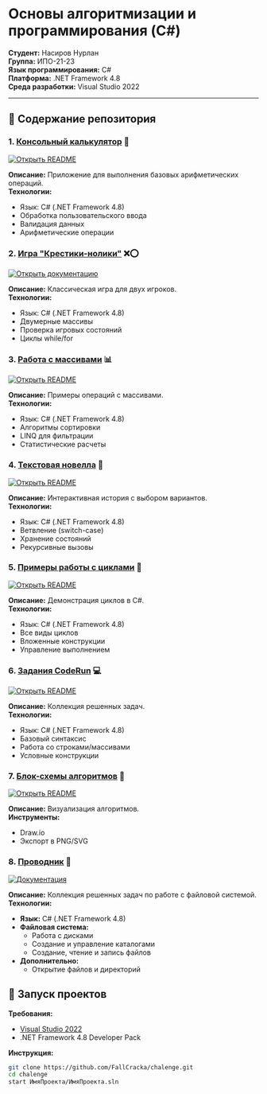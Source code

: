 # Основы алгоритмизации и программирования (C#)

**Студент:** Насиров Нурлан  
**Группа:** ИПО-21-23  
**Язык программирования:** C#  
**Платформа:** .NET Framework 4.8  
**Среда разработки:** Visual Studio 2022  

---

## 📌 Содержание репозитория

### 1. [Консольный калькулятор](calculat-main/README.md) 🧮
[![Открыть README](https://img.shields.io/badge/Документация-Калькулятор-blue)](https://github.com/FallCracka/chalenge/tree/main/calculat-main)

**Описание:** Приложение для выполнения базовых арифметических операций.  
**Технологии:**
- Язык: C# (.NET Framework 4.8)
- Обработка пользовательского ввода
- Валидация данных
- Арифметические операции

### 2. [Игра "Крестики-нолики"](крестики%20нолики/README.md) ❌⭕
[![Открыть документацию](https://img.shields.io/badge/📖_Документация-Крестики--нолики-8A2BE2)]()

**Описание:** Классическая игра для двух игроков.  
**Технологии:**
- Язык: C# (.NET Framework 4.8)
- Двумерные массивы
- Проверка игровых состояний
- Циклы while/for

### 3. [Работа с массивами](массивы/README.md) 📊
[![Открыть README](https://img.shields.io/badge/Документация-Массивы-orange)](https://github.com/FallCracka/chalenge/tree/main/%D0%BC%D0%B0%D1%81%D1%81%D0%B8%D0%B2%D1%8B)

**Описание:** Примеры операций с массивами.  
**Технологии:**
- Язык: C# (.NET Framework 4.8)
- Алгоритмы сортировки
- LINQ для фильтрации
- Статистические расчеты

### 4. [Текстовая новелла](циклы/новелла/README.md) 📖
[![Открыть README](https://img.shields.io/badge/Документация-Новелла-purple)](https://github.com/FallCracka/chalenge/tree/main/%D1%86%D0%B8%D0%BA%D0%BB%D1%8B/%D0%BD%D0%BE%D0%B2%D0%B5%D0%BB%D0%BB%D0%B0)

**Описание:** Интерактивная история с выбором вариантов.  
**Технологии:**
- Язык: C# (.NET Framework 4.8)
- Ветвление (switch-case)
- Хранение состояний
- Рекурсивные вызовы

### 5. [Примеры работы с циклами](циклы/README.md) 🔁
[![Открыть README](https://img.shields.io/badge/Документация-Циклы-yellow)](https://github.com/FallCracka/chalenge/tree/main/%D1%86%D0%B8%D0%BA%D0%BB%D1%8B)

**Описание:** Демонстрация циклов в C#.  
**Технологии:**
- Язык: C# (.NET Framework 4.8)
- Все виды циклов
- Вложенные конструкции
- Управление выполнением

### 6. [Задания CodeRun](code-pen/README.md) 💻
[![Открыть README](https://img.shields.io/badge/Документация-CodeRun-run)](https://github.com/FallCracka/chalenge/tree/main/code-run)

**Описание:** Коллекция решенных задач.  
**Технологии:**
- Язык: C# (.NET Framework 4.8)
- Базовый синтаксис
- Работа со строками/массивами
- Условные конструкции

### 7. [Блок-схемы алгоритмов](блок-схемы/README.md) 📝
[![Открыть README](https://img.shields.io/badge/Документация-Блок--схемы-lightgrey)](https://github.com/FallCracka/chalenge/tree/main/%D0%B1%D0%BB%D0%BE%D0%BA-%D1%81%D1%85%D0%B5%D0%BC%D1%8B)

**Описание:** Визуализация алгоритмов.  
**Инструменты:**
- Draw.io
- Экспорт в PNG/SVG

### 8. [Проводник](проводник/README.md) 🧮  
[![Документация](https://img.shields.io/badge/📖_Документация-проводник-blue)](https://github.com/FallCracka/chalenge/tree/main/проводник)  

**Описание:** Коллекция решенных задач по работе с файловой системой.  
**Технологии:**  
- **Язык:** C# (.NET Framework 4.8)  
- **Файловая система:**  
  - Работа с дисками  
  - Создание и управление каталогами  
  - Создание, чтение и запись файлов  
- **Дополнительно:**  
  - Открытие файлов и директорий  



## 🚀 Запуск проектов

**Требования:**
- [Visual Studio 2022](https://visualstudio.microsoft.com/ru/vs/)
- .NET Framework 4.8 Developer Pack

**Инструкция:**
```bash
git clone https://github.com/FallCracka/chalenge.git
cd chalenge
start ИмяПроекта/ИмяПроекта.sln
